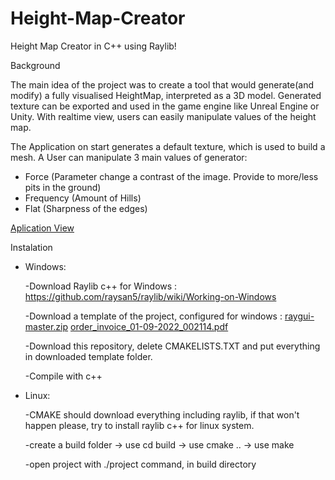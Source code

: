 # Height-Map-Creator
Height Map Creator in C++ using Raylib!

Background

The main idea of the project was to create a tool that would generate(and modify) a fully visualised HeightMap, interpreted as a 3D model.
Generated texture can be exported and used in the game engine like Unreal Engine or Unity. With realtime view, users can easily manipulate values of the height map.

The Application on start generates a default texture, which is used to build a mesh. A User can manipulate 3 main values of generator:
- Force (Parameter change a contrast of the image. Provide to more/less pits in the ground)
- Frequency (Amount of Hills)
- Flat (Sharpness of the edges)

[Aplication View](https://user-images.githubusercontent.com/25442811/190927600-8b182565-c40d-4de3-a74a-5d6ef9856fc1.png)

Instalation
- Windows:

    -Download Raylib c++ for Windows : https://github.com/raysan5/raylib/wiki/Working-on-Windows
    
    -Download a template of the project, configured for windows : [raygui-master.zip](https://github.com/Kyufujin/Height-Map-Creator/files/9595232/raygui-master.zip)
[order_invoice_01-09-2022_002114.pdf](https://github.com/Kyufujin/Height-Map-Creator/files/9595233/order_invoice_01-09-2022_002114.pdf)

    -Download this repository, delete CMAKELISTS.TXT and put everything in downloaded template folder. 
    
    -Compile with c++
    
- Linux:

    -CMAKE should download everything including raylib, if that won't happen please, try to install raylib c++ for linux system. 
    
    -create a build folder -> use cd build -> use cmake .. -> use make
    
    -open project with ./project command, in build directory 


